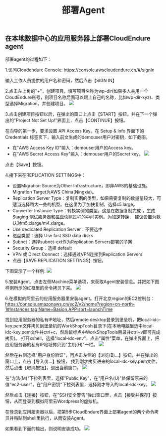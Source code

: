 ﻿---
title: "部署Agent"
chapter: false
weight: 41
---

## 在本地数据中心的应用服务器上部署CloudEndure agent

部署agent的过程如下：

1.访问Cloudendure Console: https://console.awscloudendure.cn/#/signIn

输入工作人员提供的用户名和密码，然后点击【SIGN IN】

2.点击左上角的"+"，创建项目，填写项目名称为wp-dir(如果多人共用一个CloudEndure账号，则项目名称后面可以跟上自己的名称，比如wp-dir-xyz)、类型选择Migration，并创建项目。
![](/images/SyncWithCloudEndure/createProject.png)

3.点击创建项目按钮以后，在弹出的窗口上点击【START】按钮，并在下一个弹出的"Project Not Set Up!"界面上，点击【CONTINUE】按钮。

在向导的第一步，要求设置 API Access Key。在 Setup & Info 界面下的Credentials 标签页下，输入前文生成的demouser用户对密钥，如下截图。
* 在"AWS Access Key ID"输入：demouser用户的Access key。
* 在"AWS Secret Access Key"输入：demouser用户的Secret key。
![](/images/SyncWithCloudEndure/createProject1.png)

点击【Save】按钮。

4.接下来在REPLICATION SETTINGS中：

* 设置Migration Source为Other Infrastructure，即非AWS的基础设施。Migration Target为AWS China(Ningxia)。
* Replication Server Type：复制实例的类型，如果需要复制的数量量较大，可适当选择稍大一些的机型。在这里为了加快复制，选择c5.large。
* Converter Instance Type：转换实例的类型。这是在数据复制完成 ，生成 Staging 测试服务器和磁盘快照过程的中间实例。为加速转换， 建议设置为默认对m5.xlarge/m4.xlarge。
* Use dedicated Replication Server：不要选中
* 磁盘类型：选择 Use fast SSD data disks
* Subnet：选择subnet-ext作为Replication Servers部署的子网
* Security Group：选择 default
* VPN 或 Direct Connect：选择通过VPN连接到Replication Servers
* 点击【SAVE REPLICATION SETTINGS】按钮。

下图显示了一个样例:
![](/images/SyncWithCloudEndure/createProject2.png)

5.安装Agent，点击左侧Machine菜单选项，来获取Agent安装信息。并把如下图样例所示的红框里的命令拷贝下来。
![](/images/SyncWithCloudEndure/installAgent1.png)

6.在模拟的阿里云的应用服务器里安装agent。打开北京region的EC2控制台：https://console.amazonaws.cn/ec2/v2/home?region=cn-north-1#Instances:tag:Name=Basion,APP;sort=launchTime

找到应用服务器的私有IP地址，然后remote desktop登录到堡垒机，把local-idc-key.pem文件拷贝到堡垒机的WorkShopTools目录下(在本地电脑里选中local-idc-key.pem文件并ctrl+c，然后鼠标点中WorkShopTools目录并ctrl+v即可完成拷贝)。
打开xshell，选择"local-idc-env"，点击"属性"菜单，在弹出界面上，把应用服务器的私有IP地址拷贝到"主机(H)"一栏。
![](/images/SyncWithCloudEndure/inputSourceIP.png)

然后在右侧选择"用户身份验证"，再点击左侧的【浏览(B)...】按钮，并在弹出的窗口上，点击【导入(I)...】按钮，
找到刚才拷贝进来的local-idc-key.pem文件。然后点击【取消按钮】，退出当前窗口。
![](/images/SyncWithCloudEndure/importKey.png)

在"方法(M)"下拉列表里，选择"Public Key"，在"用户名(U)"处保留原来的值"ec2-user"，在"用户密钥"下拉列表里，选择刚才导入的local-idc-key。
![](/images/SyncWithCloudEndure/loginEC2.png)

然后点击【连接】按钮，在"SSH安全警告"弹出窗口里，点击【接受并保存】按钮，从而登录到模拟阿里云Wordpress的虚拟机。

在登录到应用服务器以后，把第5步CloudEndure界面上部署agent的两个命令拷贝并粘贴到shell里执行，从而安装Agent。

如果看到下面的输出，则说明安装成功。
![](/images/SyncWithCloudEndure/installAgent2.png)


